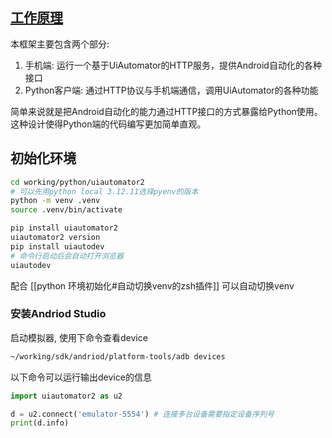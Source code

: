 
## [工作原理](https://github.com/openatx/uiautomator2/blob/master/README_CN.md)
本框架主要包含两个部分:

1. 手机端: 运行一个基于UiAutomator的HTTP服务，提供Android自动化的各种接口
2. Python客户端: 通过HTTP协议与手机端通信，调用UiAutomator的各种功能

简单来说就是把Android自动化的能力通过HTTP接口的方式暴露给Python使用。这种设计使得Python端的代码编写更加简单直观。

## 初始化环境

```bash
cd working/python/uiautomator2
# 可以先用python local 3.12.11选择pyenv的版本
python -m venv .venv
source .venv/bin/activate

pip install uiautomator2
uiautomator2 version
pip install uiautodev
# 命令行启动后会自动打开浏览器
uiautodev
```

配合 [[python 环境初始化#自动切换venv的zsh插件]] 可以自动切换venv

### 安装Andriod Studio
启动模拟器, 使用下命令查看device
```bash
~/working/sdk/andriod/platform-tools/adb devices
```

以下命令可以运行输出device的信息
```python
import uiautomator2 as u2

d = u2.connect('emulator-5554') # 连接多台设备需要指定设备序列号
print(d.info)
```